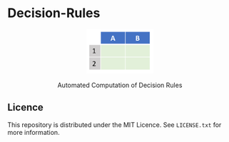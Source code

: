   # Decision-Rules

<div align="center">  
  <a href="https://github.com/ivanmyzou/Decision-Rules">
    <img src="icon/DT.PNG" alt="Logo" width="150" height="100">
  </a>
  
  Automated Computation of Decision Rules
</div>


## Licence

This repository is distributed under the MIT Licence. See `LICENSE.txt` for more information. 
